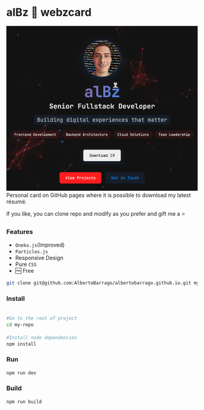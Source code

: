 # alBz 🌌 webzcard 

![img.png](img.png)
Personal card on GitHub pages where it is possible to download my latest résumé.

If you like, you can clone repo and modify as you prefer and gift me a ⭐️

### Features
- `Oneko.js`(Improved)
- `Particles.js`
- Responsive Design
- Pure `CSS`
- 🆓 Free 

```bash
git clone git@github.com:AlbertoBarrago/albertobarrago.github.io.git my-repo
```

### Install
```bash

#Go to the root of project
cd my-repo 

#Install node dependencies
npm install 
```

### Run
```bash
npm run dev
```

### Build
```bash
npm run build
```


